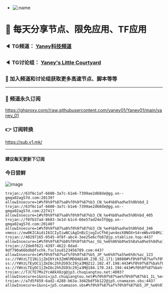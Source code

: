 +   ![:name](https://count.getloli.com/get/@yaney01?theme=gelbooru-h)

# 🚀 每天分享节点、限免应用、TF应用
### 🔈 TG频道： [Yaney科技频道](https://t.me/yaney_01) 
### 🔈 TG讨论组： [Yaney's Little Courtyard](https://t.me/+caB8IkK7JvMzM2I1)
### 🔔 加入频道和讨论组获取更多高速节点、脚本等等  
***
### 🔗  频道永久订阅
   https://ghproxy.com//raw.githubusercontent.com/yaney01/Yaney01/main/yaney_01
### 👉  订阅转换
   https://sub.v1.mk/
***
#### 建议每天更新下订阅
### 今日尝鲜
![image](https://github.com/yaney01/Yaney01/assets/53202722/2b843f5c-befe-48a7-8629-10bb8e80f17f)

```
trojan://63f6c1af-6600-3a7c-b1e6-7399ae2d68de@gg.xn--gmqa02ag57d.com:20139?allowInsecure=1#%f0%9f%87%a8%f0%9f%87%b3_CN_%e4%b8%ad%e5%9b%bd_2
trojan://63f6c1af-6600-3a7c-b1e6-7399ae2d68de@gg.xn--gmqa02ag57d.com:22741?allowInsecure=1#%f0%9f%87%a8%f0%9f%87%b3_CN_%e4%b8%ad%e5%9b%bd_405
trojan://f0fb37ad-8603-3e1d-b1c4-66e57ad24e3f@gg.xn--gmqa02ag57d.com:20140?allowInsecure=1#%f0%9f%87%a8%f0%9f%87%b3_CN_%e4%b8%ad%e5%9b%bd_346
vmess://ew0KICAidiI6ICIyIiwNCiAgInBzIjogIvCfh6jwn4ezX0NOX+S4reWbvV84MiIsDQogICJhZGQiOiAic2hjazhicS5vbGI4cXNnLnRvcCIsDQogICJwb3J0IjogIjI3OTU4IiwNCiAgImlkIjogIjhlMDJmY2Q2LTRmZmItNDRiNy1iMzk3LWYzNTQ5ZjMyOTM3YyIsDQogICJhaWQiOiAiMCIsDQogICJzY3kiOiAiYXV0byIsDQogICJuZXQiOiAidGNwIiwNCiAgInR5cGUiOiAibm9uZSIsDQogICJob3N0IjogIiIsDQogICJwYXRoIjogIiIsDQogICJ0bHMiOiAiIiwNCiAgInNuaSI6ICIiDQp9
trojan://40297165-0545-4f8f-abc4-3ee25e6cfb87@jp.stablize.top:443?allowInsecure=1#%f0%9f%87%b8%f0%9f%87%ac_SG_%e6%96%b0%e5%8a%a0%e5%9d%a1_114
trojan://2de6f621-4397-4622-8dad-9df790a66bdb@fschk.fscloud123456789.com:443?allowInsecure=1#%f0%9f%87%af%f0%9f%87%b5_JP_%e6%97%a5%e6%9c%ac_123
ss://YWVzLTI1Ni1jZmI6Yzk3ZmNlMDQ4@140.238.52.171:18888#%f0%9f%87%af%f0%9f%87%b5_JP_%e6%97%a5%e6%9c%ac_122
ss://YWVzLTEyOC1jZmI6c2hhZG93c29ja3M@212.102.47.198:443#%f0%9f%87%ba%f0%9f%87%b8_US_%e7%be%8e%e5%9b%bd_464
ss://YWVzLTEyOC1jZmI6c2hhZG93c29ja3M@184.170.241.194:443#%f0%9f%87%ba%f0%9f%87%b8_US_%e7%be%8e%e5%9b%bd_438
trojan://TJCfE7Mx2YcA8kX8zg@jp3.chuqiangtou.net:4003?allowInsecure=1&sni=jp3.chuqiangtou.net#%f0%9f%87%ae%f0%9f%87%b1_IL_%e4%bb%a5%e8%89%b2%e5%88%97_477
trojan://a7d5f659-6ad2-4288-b63a-3d42bdf5b122@jp5.cnamazon.sbs:443?allowInsecure=1&sni=jp5.cnamazon.sbs#%f0%9f%87%af%f0%9f%87%b5_JP_%e6%97%a5%e6%9c%ac_458
